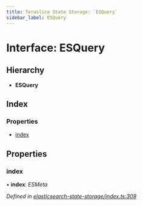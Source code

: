 ```yaml
---
title: Teraslice State Storage: `ESQuery`
sidebar_label: ESQuery
---
```


# Interface: ESQuery

## Hierarchy

* **ESQuery**

## Index

### Properties

* [index](esquery.md#index)

## Properties

###  index

• **index**: *ESMeta*

*Defined in [elasticsearch-state-storage/index.ts:309](https://github.com/terascope/teraslice/blob/0ae31df4/packages/teraslice-state-storage/src/elasticsearch-state-storage/index.ts#L309)*

